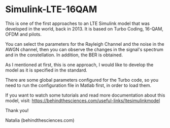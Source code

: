 # Simulink-LTE-16QAM
This is one of the first approaches to an LTE Simulink model that was developed in the world, back in 2013. It is based on  Turbo Coding, 16-QAM, OFDM and pilots. 

You can select the parameters for the Rayleigh Channel and the noise in the AWGN channel, then you can observe the changes in the signal's spectrum and in the constellation. In addition, the BER is obtained.

As I mentioned at first, this is one approach, I would like to develop the model as it is specified in the standard. 

There are some global parameters configured for the Turbo code, so you need to run the configuration file in Matlab first, in order to load them.

If you want to watch some tutorials and read more documentation about this model, visit: https://behindthesciences.com/useful-links/ltesimulinkmodel

Thank you!

Natalia (behindthesciences.com)
